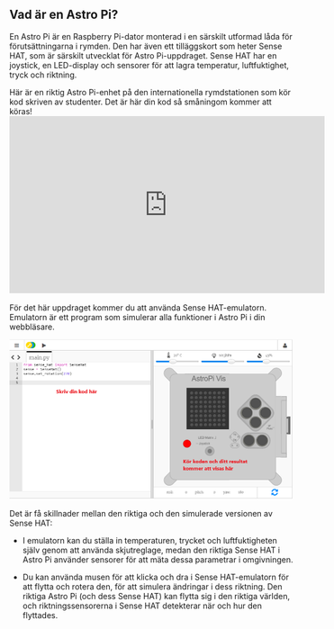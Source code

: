 ## Vad är en Astro Pi?

En Astro Pi är en Raspberry Pi-dator monterad i en särskilt utformad låda för förutsättningarna i rymden. Den har även ett tilläggskort som heter Sense HAT, som är särskilt utvecklat för Astro Pi-uppdraget. Sense HAT har en joystick, en LED-display och sensorer för att lagra temperatur, luftfuktighet, tryck och riktning.

Här är en riktig Astro Pi-enhet på den internationella rymdstationen som kör kod skriven av studenter. Det är här din kod så småningom kommer att köras! <iframe width="560" height="315" src="https://www.youtube.com/embed/4ykbAJeGPMM" frameborder="0" allow="accelerometer; autoplay; encrypted-media; gyroscope; picture-in-picture" allowfullscreen mark="crwd-mark"></iframe> 

>

För det här uppdraget kommer du att använda Sense HAT-emulatorn. Emulatorn är ett program som simulerar alla funktioner i Astro Pi i din webbläsare.

![Sense HAT-emulator](images/sense-hat-emulator.png)

Det är få skillnader mellan den riktiga och den simulerade versionen av Sense HAT:

- I emulatorn kan du ställa in temperaturen, trycket och luftfuktigheten själv genom att använda skjutreglage, medan den riktiga Sense HAT i Astro Pi använder sensorer för att mäta dessa parametrar i omgivningen.

- Du kan använda musen för att klicka och dra i Sense HAT-emulatorn för att flytta och rotera den, för att simulera ändringar i dess riktning. Den riktiga Astro Pi (och dess Sense HAT) kan flytta sig i den riktiga världen, och riktningssensorerna i Sense HAT detekterar när och hur den flyttades.